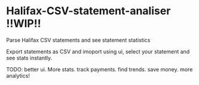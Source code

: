 # Halifax-CSV-statement-analiser !!WIP!!
Parse Halifax CSV statements and see statement statistics 

Export statements as CSV and imoport using ui, select your statement and see stats instantly. 

TODO:
better ui. 
More stats. 
track payments.
find trends.
save money.
more analytics!
